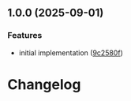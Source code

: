 ## 1.0.0 (2025-09-01)


### Features

* initial implementation ([9c2580f](https://github.com/Neovici/cosmoz-spinner/commit/9c2580ff050dc3cb6df532392af1b49c0adf03f1))

# Changelog
